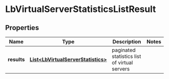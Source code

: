 # LbVirtualServerStatisticsListResult

## Properties
Name | Type | Description | Notes
------------ | ------------- | ------------- | -------------
**results** | [**List&lt;LbVirtualServerStatistics&gt;**](LbVirtualServerStatistics.md) | paginated statistics list of virtual servers | 
